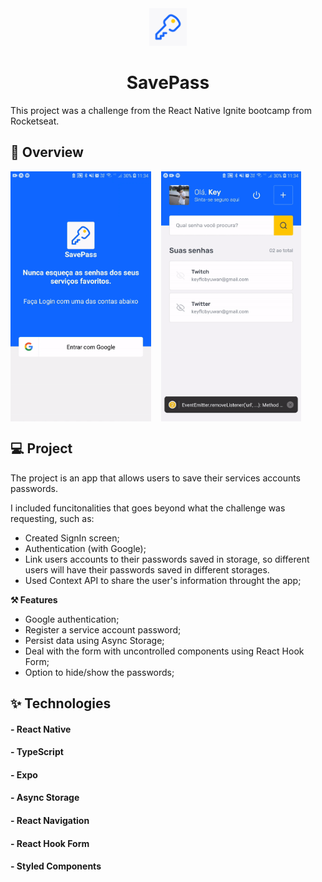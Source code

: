 <div align="center">
    <img src="./assets/images/icon.png" height="60px" />
    <h1>SavePass</h1>
</div>

This project was a challenge from the React Native Ignite bootcamp from Rocketseat.

## 📸 Overview

<div style="display: flex;">
    <img src="./.github/gifs/auth.gif" alt="stream.data Twitch authentication proccess" height="400px" />
    <img src="./.github/gifs/app.gif" alt="app" height="400px" style="margin-left: 16px;" />
</div>

## 💻 Project

The project is an app that allows users to save their services accounts passwords.

I included funcitonalities that goes beyond what the challenge was requesting, such as:

- Created SignIn screen;
- Authentication (with Google);
- Link users accounts to their passwords saved in storage, so different users will have their passwords saved in different storages.
- Used Context API to share the user's information throught the app;

**⚒️ Features**

- Google authentication;
- Register a service account password;
- Persist data using Async Storage;
- Deal with the form with uncontrolled components using React Hook Form;
- Option to hide/show the passwords;

## ✨ Technologies

#### - React Native

#### - TypeScript

#### - Expo

#### - Async Storage

#### - React Navigation

#### - React Hook Form

#### - Styled Components
